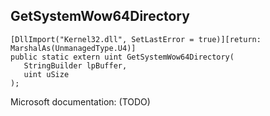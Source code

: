 ## GetSystemWow64Directory

```
[DllImport("Kernel32.dll", SetLastError = true)][return: MarshalAs(UnmanagedType.U4)]
public static extern uint GetSystemWow64Directory(
   StringBuilder lpBuffer,
   uint uSize
);
```

Microsoft documentation: (TODO)
